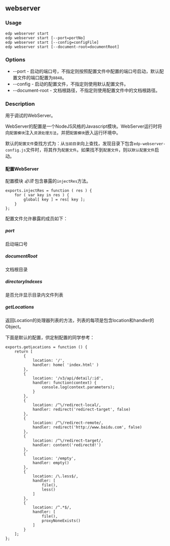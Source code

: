 webserver
---------

### Usage

    edp webserver start
    edp webserver start [--port=portNo]
    edp webserver start [--config=configFile]
    edp webserver start [--document-root=documentRoot]

### Options

+ --port - 启动的端口号，不指定则按照配置文件中配置的端口号启动，默认配置文件的端口配置为`8848`。
+ --config - 启动的配置文件，不指定则使用默认配置文件。
+ --document-root - 文档根路径，不指定则使用配置文件中的文档根路径。


### Description

用于调试的WebServer。

WebServer的配置是一个NodeJS风格的Javascript模块。WebServer运行时将向`配置模块`注入`资源处理方法`，并把`配置模块`嵌入运行环境中。

默认的`配置文件`查找方式为：从`当前目录`向上查找，发现目录下包含`edp-webserver-config.js`文件时，将其作为`配置文件`。如果找不到`配置文件`，则以`默认配置文件`启动。


#### 配置WebServer

配置模块 *必须* 包含暴露的`injectRes`方法。

    exports.injectRes = function ( res ) {
        for ( var key in res ) {
            global[ key ] = res[ key ];
        }
    };

配置文件允许暴露的成员如下：

##### port 

启动端口号

##### documentRoot

文档根目录

##### directoryIndexes

是否允许显示目录内文件列表


##### getLocations

返回Location的处理器列表的方法，列表的每项是包含location和handler的Object。

下面是默认的配置，供定制配置的同学参考：

    exports.getLocations = function () {
        return [
            { 
                location: '/', 
                handler: home( 'index.html' )
            },
            {
                location: '/v3/api/detail/:id',
                handler: function(context) {
                    console.log(context.parameters);
                }
            },
            { 
                location: /^\/redirect-local/, 
                handler: redirect('redirect-target', false) 
            },
            { 
                location: /^\/redirect-remote/, 
                handler: redirect('http://www.baidu.com', false) 
            },
            { 
                location: /^\/redirect-target/, 
                handler: content('redirectd!') 
            },
            { 
                location: '/empty', 
                handler: empty() 
            },
            { 
                location: /\.less$/, 
                handler: [
                    file(),
                    less()
                ]
            },
            { 
                location: /^.*$/, 
                handler: [
                    file(),
                    proxyNoneExists()
                ]
            }
        ];
    };

